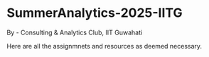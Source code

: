 # SummerAnalytics-2025-IITG
By -  Consulting &amp; Analytics Club, IIT Guwahati

Here are all the assignmnets and resources as deemed necessary.
